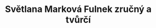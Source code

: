 ---
id: 4fa4afe6-badd-41ee-b506-8edc0324d7b2
title: "Světlana Marková Fulnek zručný a tvůrčí"
price: 5000
year: 2016
description: "Tento příspěvek podporuje celoroční činnost a aktivity fulneckého klubu paličkářek, který však má členky nejen z Fulneku ale z celého okolí, což jen dokazuje, že zájem o toto tradiční řemeslo stále přetrvává. Paličkářky kromě pravidelného tvůrčího setkávání pořádají každoročně i několik veřejných výstav a loni se například zapojily i do dobročinného Klášterního kouskování."
kouskovani: false
locationName: undefined
position:
  lng: 18.0500718895889
  lat: 49.70742382392442
---